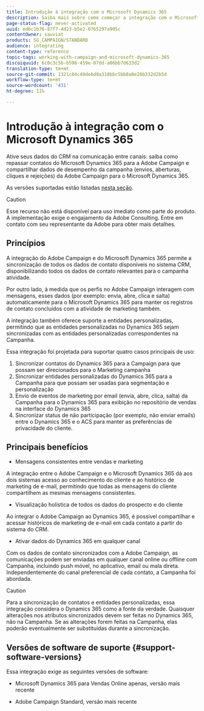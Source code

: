 ```yaml
---
title: Introdução à integração com o Microsoft Dynamics 365
description: Saiba mais sobre como começar a integração com o Microsoft Dynamics 365
page-status-flag: never-activated
uuid: ed6c1b76-87f7-4d23-b5e2-0765297a905c
contentOwner: sauviat
products: SG_CAMPAIGN/STANDARD
audience: integrating
content-type: reference
topic-tags: working-with-campaign-and-microsoft-dynamics-365
discoiquuid: 6c0c3c5b-b596-459e-87dd-a06bb7d633d2
translation-type: tm+mt
source-git-commit: 1321c84c49de6d9a318bbc5bb8a0e28b332d2b5d
workflow-type: tm+mt
source-wordcount: '431'
ht-degree: 11%

---
```



# Introdução à integração com o Microsoft Dynamics 365

Ative seus dados do CRM na comunicação entre canais: saiba como repassar contatos do Microsoft Dynamics 365 para a Adobe Campaign e compartilhar dados de desempenho da campanha (envios, aberturas, cliques e rejeições) da Adobe Campaign para o Microsoft Dynamics 365.

As versões suportadas estão listadas [nesta seção](#support-software-versions).

>[!CAUTION]
>
>Esse recurso não está disponível para uso imediato como parte do produto. A implementação exige o engajamento da Adobe Consulting. Entre em contato com seu representante da Adobe para obter mais detalhes.

## Princípios

A integração do Adobe Campaign e do Microsoft Dynamics 365 permite a sincronização de todos os dados de contato disponíveis no sistema CRM, disponibilizando todos os dados de contato relevantes para o campanha atividade.

Por outro lado, à medida que os perfis no Adobe Campaign interagem com mensagens, esses dados (por exemplo: envia, abre, clica e salta) automaticamente para o Microsoft Dynamics 365 para manter os registros de contato concluídos com a atividade de marketing também.

A integração também oferece suporte a entidades personalizadas, permitindo que as entidades [](../../integrating/using/map-campaign-custom-resources-and-dynamics-365-custom-entities.md) personalizadas no Dynamics 365 sejam sincronizadas com as entidades personalizadas correspondentes na Campanha.

Essa integração foi projetada para suportar quatro casos principais de uso:

1. Sincronizar contatos do Dynamics 365 para a Campaign para que possam ser direcionados para o Marketing campanha
1. Sincronizar entidades personalizadas do Dynamics 365 para a Campanha para que possam ser usadas para segmentação e personalização
1. Envio de eventos de marketing por email (envia, abre, clica, salta) da Campanha para o Dynamics 365 para exibição no repositório de vendas na interface do Dynamics 365
1. Sincronizar status de não participação (por exemplo, não enviar emails) entre o Dynamics 365 e o ACS para manter as preferências de privacidade do cliente.

## Principais benefícios

* Mensagens consistentes entre vendas e marketing

A integração entre o Adobe Campaign e o Microsoft Dynamics 365 dá aos dois sistemas acesso ao conhecimento do cliente e ao histórico de marketing de e-mail, permitindo que todas as mensagens do cliente compartilhem as mesmas mensagens consistentes.

* Visualização holística de todos os dados do prospecto e do cliente

Ao integrar o Adobe Campaign ao Dynamics 365, é possível compartilhar e acessar históricos de marketing de e-mail em cada contato a partir do sistema do CRM.

* Ativar dados do Dynamics 365 em qualquer canal

Com os dados de contato sincronizados com a Adobe Campaign, as comunicações podem ser enviadas em qualquer canal online ou offline com Campanha, incluindo push móvel, no aplicativo, email ou mala direta. Independentemente do canal preferencial de cada contato, a Campanha foi abordada.

>[!CAUTION]
>
>Para a sincronização de contatos e entidades personalizadas, essa integração considera o Dynamics 365 como a fonte da verdade.  Quaisquer alterações nos atributos sincronizados devem ser feitas no Dynamics 365, não na Campanha.  Se as alterações forem feitas na Campanha, elas poderão eventualmente ser substituídas durante a sincronização.

## Versões de software de suporte {#support-software-versions}

Essa integração exige as seguintes versões de software:

* Microsoft Dynamics 365 para Vendas Online apenas, versão mais recente

* Adobe Campaign Standard, versão mais recente
